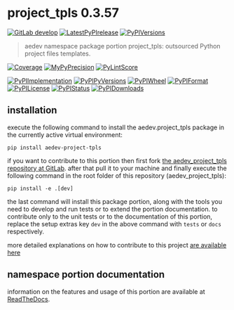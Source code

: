 <!-- THIS FILE IS EXCLUSIVELY MAINTAINED by the project aedev.aedev v0.3.26 -->
<!-- THIS FILE IS EXCLUSIVELY MAINTAINED by the project aedev.namespace_root_tpls v0.3.18 -->
# project_tpls 0.3.57

[![GitLab develop](https://img.shields.io/gitlab/pipeline/aedev-group/aedev_project_tpls/develop?logo=python)](
    https://gitlab.com/aedev-group/aedev_project_tpls)
[![LatestPyPIrelease](
    https://img.shields.io/gitlab/pipeline/aedev-group/aedev_project_tpls/release0.3.57?logo=python)](
    https://gitlab.com/aedev-group/aedev_project_tpls/-/tree/release0.3.57)
[![PyPIVersions](https://img.shields.io/pypi/v/aedev_project_tpls)](
    https://pypi.org/project/aedev-project-tpls/#history)

>aedev namespace package portion project_tpls: outsourced Python project files templates.

[![Coverage](https://aedev-group.gitlab.io/aedev_project_tpls/coverage.svg)](
    https://aedev-group.gitlab.io/aedev_project_tpls/coverage/index.html)
[![MyPyPrecision](https://aedev-group.gitlab.io/aedev_project_tpls/mypy.svg)](
    https://aedev-group.gitlab.io/aedev_project_tpls/lineprecision.txt)
[![PyLintScore](https://aedev-group.gitlab.io/aedev_project_tpls/pylint.svg)](
    https://aedev-group.gitlab.io/aedev_project_tpls/pylint.log)

[![PyPIImplementation](https://img.shields.io/pypi/implementation/aedev_project_tpls)](
    https://gitlab.com/aedev-group/aedev_project_tpls/)
[![PyPIPyVersions](https://img.shields.io/pypi/pyversions/aedev_project_tpls)](
    https://gitlab.com/aedev-group/aedev_project_tpls/)
[![PyPIWheel](https://img.shields.io/pypi/wheel/aedev_project_tpls)](
    https://gitlab.com/aedev-group/aedev_project_tpls/)
[![PyPIFormat](https://img.shields.io/pypi/format/aedev_project_tpls)](
    https://pypi.org/project/aedev-project-tpls/)
[![PyPILicense](https://img.shields.io/pypi/l/aedev_project_tpls)](
    https://gitlab.com/aedev-group/aedev_project_tpls/-/blob/develop/LICENSE.md)
[![PyPIStatus](https://img.shields.io/pypi/status/aedev_project_tpls)](
    https://libraries.io/pypi/aedev-project-tpls)
[![PyPIDownloads](https://img.shields.io/pypi/dm/aedev_project_tpls)](
    https://pypi.org/project/aedev-project-tpls/#files)


## installation


execute the following command to install the
aedev.project_tpls package
in the currently active virtual environment:
 
```shell script
pip install aedev-project-tpls
```

if you want to contribute to this portion then first fork
[the aedev_project_tpls repository at GitLab](
https://gitlab.com/aedev-group/aedev_project_tpls "aedev.project_tpls code repository").
after that pull it to your machine and finally execute the
following command in the root folder of this repository
(aedev_project_tpls):

```shell script
pip install -e .[dev]
```

the last command will install this package portion, along with the tools you need
to develop and run tests or to extend the portion documentation. to contribute only to the unit tests or to the
documentation of this portion, replace the setup extras key `dev` in the above command with `tests` or `docs`
respectively.

more detailed explanations on how to contribute to this project
[are available here](
https://gitlab.com/aedev-group/aedev_project_tpls/-/blob/develop/CONTRIBUTING.rst)


## namespace portion documentation

information on the features and usage of this portion are available at
[ReadTheDocs](
https://aedev.readthedocs.io/en/latest/_autosummary/aedev.project_tpls.html
"aedev_project_tpls documentation").
